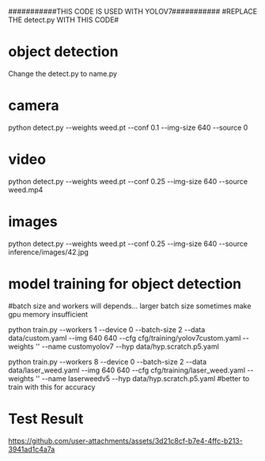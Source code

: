 ###########THIS CODE IS USED WITH YOLOV7###########
#REPLACE THE detect.py WITH THIS CODE#

# object detection

Change the detect.py to name.py 

# camera
python detect.py --weights weed.pt --conf 0.1 --img-size 640 --source 0

# video
python detect.py --weights weed.pt --conf 0.25 --img-size 640 --source weed.mp4

# images
python detect.py --weights weed.pt --conf 0.25 --img-size 640 --source inference/images/42.jpg

# model training for object detection

#batch size and workers will depends... larger batch size sometimes make gpu memory insufficient

python train.py --workers 1 --device 0 --batch-size 2 --data data/custom.yaml --img 640 640 --cfg cfg/training/yolov7custom.yaml --weights '' --name customyolov7 --hyp data/hyp.scratch.p5.yaml

python train.py --workers 8 --device 0 --batch-size 2 --data data/laser_weed.yaml --img 640 640 --cfg cfg/training/laser_weed.yaml --weights '' --name laserweedv5 --hyp data/hyp.scratch.p5.yaml    #better to train with this for accuracy

# Test Result

https://github.com/user-attachments/assets/3d21c8cf-b7e4-4ffc-b213-3941ad1c4a7a


